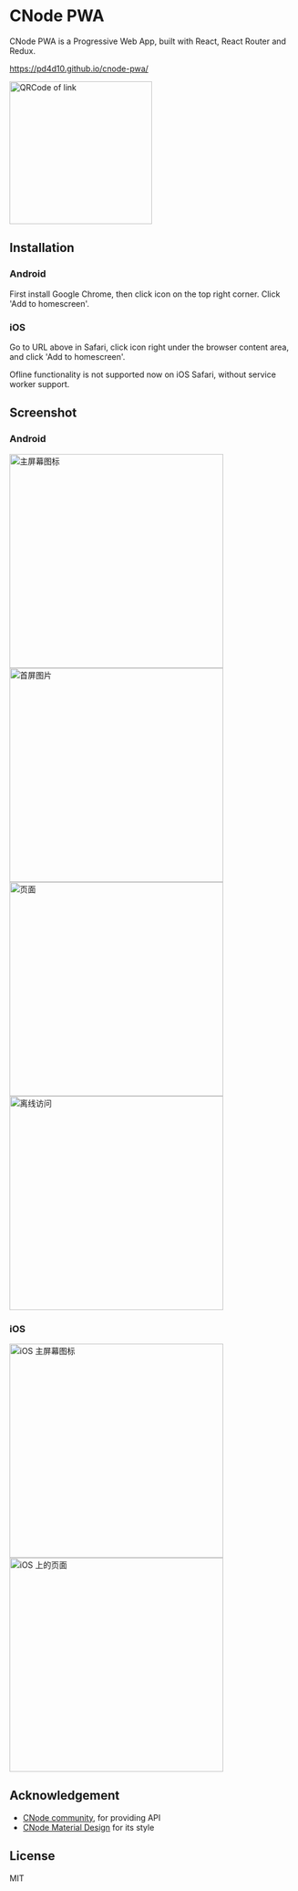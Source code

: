 # CNode PWA

CNode PWA is a Progressive Web App, built with React, React Router and Redux.

https://pd4d10.github.io/cnode-pwa/

<img src="assets/qrcode.png" width="250" alt="QRCode of link" />

## Installation

### Android

First install Google Chrome, then click icon on the top right corner. Click 'Add to homescreen'.

### iOS

Go to URL above in Safari, click icon right under the browser content area, and click 'Add to homescreen'.

Ofline functionality is not supported now on iOS Safari, without service worker support.

## Screenshot

### Android

<span><img src="assets/android-1.jpg" width="375" alt="主屏幕图标" /></span>
<span><img src="assets/android-2.jpg" width="375" alt="首屏图片" /></span>
<span><img src="assets/android-3.jpg" width="375" alt="页面" /></span>
<span><img src="assets/android-4.jpg" width="375" alt="离线访问" /></span>

### iOS

<span><img src="assets/ios-1.png" width="375" alt="iOS 主屏幕图标" /></span>
<span><img src="assets/ios-2.png" width="375" alt="iOS 上的页面" /></span>

## Acknowledgement

* [CNode community](https://cnodejs.org/api), for providing API
* [CNode Material Design](https://github.com/TakWolf/CNode-Material-Design) for its style

## License

MIT
